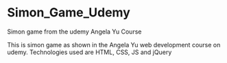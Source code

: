 # Simon_Game_Udemy
Simon game from the udemy Angela Yu Course


This is simon game as shown in the Angela Yu web development course on udemy. 
Technologies used are HTML, CSS, JS and jQuery
